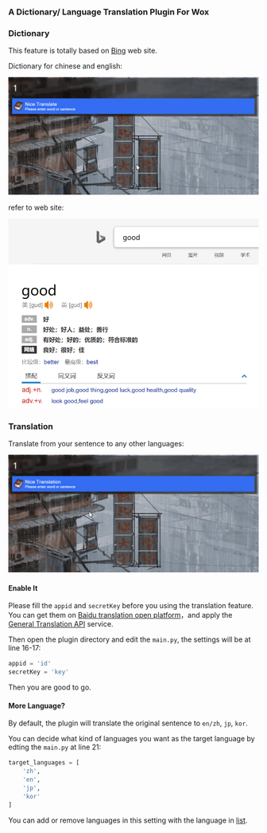 ### A Dictionary/ Language Translation Plugin For Wox

### Dictionary

This feature is totally based on [Bing](https://cn.bing.com/dict) web site.

Dictionary for chinese and english:

![](./img/word.gif)

refer to web site:

![](./img/word.png)



### Translation

Translate from your sentence to any other languages:

![](./img/sentence.gif)

#### Enable It

Please fill the `appid` and `secretKey`  before you using the translation feature. You can get them on [Baidu translation open platform](http://api.fanyi.baidu.com/)，and apply the [General Translation API](http://api.fanyi.baidu.com/product/11) service.

Then open the plugin directory and edit the `main.py`, the settings will be at line 16-17:

``` python
appid = 'id'
secretKey = 'key'
```

Then you are good to go.

#### More Language?

By default, the plugin will translate the original sentence to `en/zh`, `jp`, `kor`.

You can decide what kind of languages you want as the target language by edting the `main.py` at line 21:

``` python
target_languages = [
    'zh', 
    'en',
    'jp', 
    'kor' 
]
```

You can add or remove languages in this setting with the language in [list](http://api.fanyi.baidu.com/doc/21).

